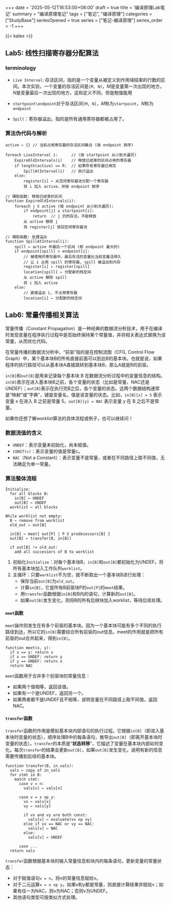 +++
date = '2025-05-12T16:53:00+08:00'
draft = true
title = '编译原理Lab笔记'
summary = "编译原理笔记"
tags = ["笔记", "编译原理"]
categories = ["StudyBase"]
seriesOpened = true
series = ["笔记-编译原理"]
series_order = -1
+++

{{< katex >}} 

## Lab5: 线性扫描寄存器分配算法

### terminology

- `Live Interval`: 存活区间，指的是一个变量从被定义到作用域结束的行数的区间。本次实验，一个变量的存活区间是`[M, N]`，$M$是变量第一次出现的地方，$N$是变量最后一次出现的地方，这和定义不同，但是勉强能用

- `startpoint\endpoint`对于存活区间`[M, N]`，$M$称为`startpoint`，$N$称为`endpoint`

- `Spill`：寄存器溢出，指的是所有通用寄存器都被占用了。

### 算法伪代码与解析

```pseudo
active ← {} // 当前占用寄存器的存活区间集合 (按 endpoint 排序)

foreach LiveInterval i:      // (按 startpoint 从小到大遍历)
    ExpireOldIntervals(i)    // 释放已结束的区间占用的寄存器
    if length(active) == R:  // 如果所有寄存器已用完
        SpillAtInterval(i)   // 执行溢出
    else:
        register[i] ← 从空闲寄存器池分配一个寄存器
        将 i 加入 active，并按 endpoint 排序

// 辅助函数: 释放已结束的区间
function ExpireOldIntervals(i):
    foreach j ∈ active (按 endpoint 从小到大遍历):
        if endpoint[j] ≥ startpoint[i]:
            return  // j 仍然存活，不能释放
        从 active 移除 j
        将 register[j] 放回空闲寄存器池

// 辅助函数: 处理溢出
function SpillAtInterval(i):
    spill ← active 中最后一个区间 (即 endpoint 最大的)
    if endpoint[spill] > endpoint[i]:
        // 被使用的寄存器中，最后存活的变量比当前变量活得久
        // 让 i 占用 spill 的寄存器, spill 被溢出到内存
        register[i] ← register[spill]
        location[spill] ← 分配新的栈空间
        从 active 移除 spill
        将 i 加入 active
    else: 
        // 直接溢出 i, 不占用寄存器
        location[i] ← 分配新的栈空间
```

## Lab6: 常量传播相关算法

常量传播（Constant Propagation）是一种经典的数据流分析技术，用于在编译时发现变量在程序执行过程中是否始终保持某个常量值，并将相关表达式替换为该常量，从而优化代码。

在常量传播的数据流分析中，“前驱”指的是在控制流图（CFG, Control Flow Graph）中，某个基本块B的所有直接前面可以到达B的基本块。也就是说，如果程序的执行路径可以从基本块A直接跳转到基本块B，那么A就是B的前驱。

`in[B]`和`out[B]`是用来记录每个基本块 B 在数据流分析过程中的变量信息的结构。`in[B]`表示在进入基本块B之前，各个变量的状态（比如是常量、NAC还是UNDEF）；`out[B]`表示在执行完B之后，各个变量的状态。这两个数据结构通常是“映射”或“字典”，键是变量名，值是该变量的状态。比如，`in[B][x] = 5` 表示变量 x 在进入 B 之前是常量 5，`out[B][y] = NAC` 表示变量 y 在 B 之后不是常量。

如果你还想了解worklist算法的具体流程或例子，也可以继续问！

### 数据流值的含义

- `UNDEF`：表示变量未初始化，尚未赋值。
- `CONST(c)`：表示变量的值是常量c。
- `NAC`（Not a Constant）：表示变量不是常量，或者在不同路径上取不同值，无法确定为单一常量。

### 算法整体流程

```pseudo
Initialize:
  for all blocks B:
    in[B] ← UNDEF
    out[B] ← UNDEF
  worklist ← all blocks

While worklist not empty:
  B ← remove from worklist
  old_out ← out[B]

  in[B] ← meet{ out[P] | P ∈ predecessors[B] }
  out[B] ← transfer(B, in[B])

  if out[B] != old_out:
    add all successors of B to worklist
```

1. 初始化`Initialize`：对每个基本块B，`in[B]`和`out[B]`都初始化为UNDEF。将所有基本块加入工作队列`worklist`。
2. 主循环：只要`worklist`不为空，就不断取出一个基本块B进行处理：
   - 保存当前`out[B]`为`old_out`。
   - 计算`in[B]`，它是所有B前驱块P的`out[P]`的`meet`结果。
   - 用`transfer`函数根据`in[B]`和B内的语句，计算新的`out[B]`。
   - 如果`out[B]`发生变化，则将B的所有后继块加入worklist，等待后续处理。

#### `meet`函数

`meet`操作则发生在有多个前驱的基本块。因为一个基本块可能有多个不同的执行路径到达，所以它的`in[B]`需要综合所有前驱的out信息。meet的作用就是把所有前驱的out合并起来，得到`in[B]`。

```pseudo
function meet(x, y):
  if x == y: return x
  if x == UNDEF: return y
  if y == UNDEF: return x
  return NAC
```

`meet`函数用于合并多个前驱块的常量信息：

- 如果两个值相等，返回该值。
- 如果有一个是UNDEF，返回另一个。
- 如果两者都不是UNDEF且不相等，说明变量在不同路径上取不同值，返回NAC。

#### `transfer`函数

`transfer`函数的作用是模拟基本块内部语句的执行过程。它根据`in[B]`（即进入基本块时变量的状态），顺序处理B中的每条语句，推导出`out[B]`（即离开基本块时变量的状态）。`transfer`的本质是“**状态转移**”，它描述了变量在基本块内部如何变化。每次`transfer`的结果会更新`out[B]`，如果`out[B]`发生变化，说明有新的信息需要传播到后续的基本块。

```pseudo
function transfer(B, in_vals):
  vals ← copy of in_vals
  for stmt in B:
    match stmt:
      case v = n:
        vals[v] ← vals[n]

      case v = x op y:
        vx ← vals[x]
        vy ← vals[y]

        if vx and vy are both const:
          vals[v] ← evaluate(vx op vy)
        else if vx == NAC or vy == NAC:
          vals[v] ← NAC
        else:
          vals[v] ← UNDEF
        
      case ...
  return vals
```

`transfer`函数根据基本块的输入常量信息和块内的每条语句，更新变量的常量状态：

- 对于赋值语句`v = n`，将n的常量信息赋给v。
- 对于二元运算`v = x op y`，如果x和y都是常量，则直接计算结果并赋给v；如果有任一为NAC，则v为NAC；否则v为UNDEF。
- 其他语句类型可按类似方式处理。
